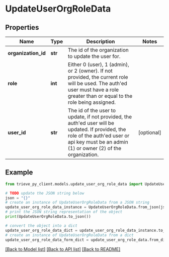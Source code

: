 # UpdateUserOrgRoleData


## Properties

Name | Type | Description | Notes
------------ | ------------- | ------------- | -------------
**organization_id** | **str** | The id of the organization to update the user for. | 
**role** | **int** | Either 0 (user), 1 (admin), or 2 (owner). If not provided, the current role will be used. The auth&#39;ed user must have a role greater than or equal to the role being assigned. | 
**user_id** | **str** | The id of the user to update, if not provided, the auth&#39;ed user will be updated. If provided, the role of the auth&#39;ed user or api key must be an admin (1) or owner (2) of the organization. | [optional] 

## Example

```python
from trieve_py_client.models.update_user_org_role_data import UpdateUserOrgRoleData

# TODO update the JSON string below
json = "{}"
# create an instance of UpdateUserOrgRoleData from a JSON string
update_user_org_role_data_instance = UpdateUserOrgRoleData.from_json(json)
# print the JSON string representation of the object
print(UpdateUserOrgRoleData.to_json())

# convert the object into a dict
update_user_org_role_data_dict = update_user_org_role_data_instance.to_dict()
# create an instance of UpdateUserOrgRoleData from a dict
update_user_org_role_data_form_dict = update_user_org_role_data.from_dict(update_user_org_role_data_dict)
```
[[Back to Model list]](../README.md#documentation-for-models) [[Back to API list]](../README.md#documentation-for-api-endpoints) [[Back to README]](../README.md)


